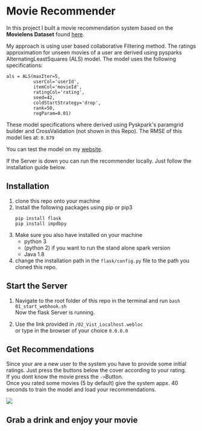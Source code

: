 # Movie Recommender
In this project I built a movie recommendation system based on the **Movielens Dataset** found <a href="https://grouplens.org/datasets/movielens/">here</a>.

My approach is using user based collaborative Filtering method.
The ratings approximation for unseen movies of a user are derived using pysparks AlternatingLeastSquares (ALS) model.
The model uses the following specifications:

```
als = ALS(maxIter=5,
          userCol='userId',
          itemCol='movieId',
          ratingCol='rating',
          seed=42,
          coldStartStrategy='drop',
          rank=50,
          regParam=0.01)
```
These model specifications where derived using Pyskpark's paramgrid builder and CrossValidation (not shown in this Repo).
The RMSE of this model lies at: `0.879`

You can test the model on my <a href="http://movie.pietrassyk.com">website</a>.

If the Server is down you can run the recommender locally.  Just follow the installation guide below.

## Installation
1. clone this repo onto your machine
2. Install the following packages using pip or pip3
    ```
    pip install flask
    pip install impdbpy
    ```
3. Make sure you also have installed on your machine
    * python 3
    * (python 2) if you want to run the stand alone spark version
    * Java 1.8
4. change the installation path in the ``flask/config.py`` file to the path you cloned this repo.

## Start the Server
1. Navigate to the root folder of this repo in the terminal and run `bash 01_start_webhook.sh`
<br>Now the flask Server is running.

2. Use the link provided in `/02_Vist_Localhost.webloc` <br>or type in the browser of your choice `0.0.0.0`

## Get Recommendations
Since your are a new user to the system you have to provide some initial ratings. Just press the buttons below the
cover according to your rating.
<br>If you dont know the movie press the `->`Button.
<br>Once you rated some movies (5 by default) give the system appx. 40 seconds to train the model and load your recommendations.

<img src="images/how_to_use.gif">

## Grab a drink and enjoy your movie


